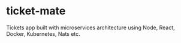 # ticket-mate

Tickets app built with microservices architecture using Node, React, Docker, Kubernetes, Nats etc.

